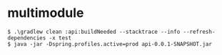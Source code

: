 # multimodule

```shell
$ .\gradlew clean :api:buildNeeded --stacktrace --info --refresh-dependencies -x test
$ java -jar -Dspring.profiles.active=prod api-0.0.1-SNAPSHOT.jar
```